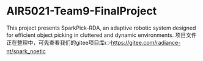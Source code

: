 # AIR5021-Team9-FinalProject
This project presents SparkPick-RDA, an adaptive robotic system designed for efficient object picking in cluttered and dynamic environments.
项目文件正在整理中，可先查看我们的gitee项目库👉https://gitee.com/radiance-nt/spark_noetic
